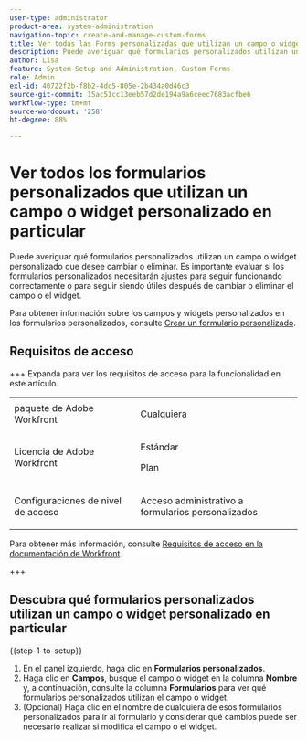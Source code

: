 ```yaml
---
user-type: administrator
product-area: system-administration
navigation-topic: create-and-manage-custom-forms
title: Ver todas las Forms personalizadas que utilizan un campo o widget personalizado en particular
description: Puede averiguar qué formularios personalizados utilizan un campo o widget personalizado que desee cambiar o eliminar. Es importante evaluar si los formularios personalizados necesitarán ajustes para seguir funcionando correctamente o para seguir siendo útiles después de cambiar o eliminar el campo o el widget.
author: Lisa
feature: System Setup and Administration, Custom Forms
role: Admin
exl-id: 40722f2b-f8b2-4dc5-805e-2b434a0d46c3
source-git-commit: 15ac51cc13eeb57d2de194a9a6ceec7683acfbe6
workflow-type: tm+mt
source-wordcount: '258'
ht-degree: 88%

---
```


# Ver todos los formularios personalizados que utilizan un campo o widget personalizado en particular

Puede averiguar qué formularios personalizados utilizan un campo o widget personalizado que desee cambiar o eliminar. Es importante evaluar si los formularios personalizados necesitarán ajustes para seguir funcionando correctamente o para seguir siendo útiles después de cambiar o eliminar el campo o el widget.

Para obtener información sobre los campos y widgets personalizados en los formularios personalizados, consulte [Crear un formulario personalizado](/help/quicksilver/administration-and-setup/customize-workfront/create-manage-custom-forms/form-designer/design-a-form/design-a-form.md).

## Requisitos de acceso

+++ Expanda para ver los requisitos de acceso para la funcionalidad en este artículo.

<table style="table-layout:auto"> 
 <col> 
 <col> 
 <tbody> 
  <tr> 
   <td>paquete de Adobe Workfront</td> 
   <td><p>Cualquiera</p></td> 
  </tr> 
  <tr> 
   <td>Licencia de Adobe Workfront</td> 
   <td><p>Estándar</p>
       <p>Plan</p></td>
  </tr> 
  <tr> 
   <td>Configuraciones de nivel de acceso</td> 
   <td> <p>Acceso administrativo a formularios personalizados</p> </td> 
  </tr>  
 </tbody> 
</table>

Para obtener más información, consulte [Requisitos de acceso en la documentación de Workfront](/help/quicksilver/administration-and-setup/add-users/access-levels-and-object-permissions/access-level-requirements-in-documentation.md).

+++

## Descubra qué formularios personalizados utilizan un campo o widget personalizado en particular

{{step-1-to-setup}}

1. En el panel izquierdo, haga clic en **Formularios personalizados**.
1. Haga clic en **Campos**, busque el campo o widget en la columna **Nombre** y, a continuación, consulte la columna **Formularios** para ver qué formularios personalizados utilizan el campo o widget.
1. (Opcional) Haga clic en el nombre de cualquiera de esos formularios personalizados para ir al formulario y considerar qué cambios puede ser necesario realizar si modifica el campo o el widget.
